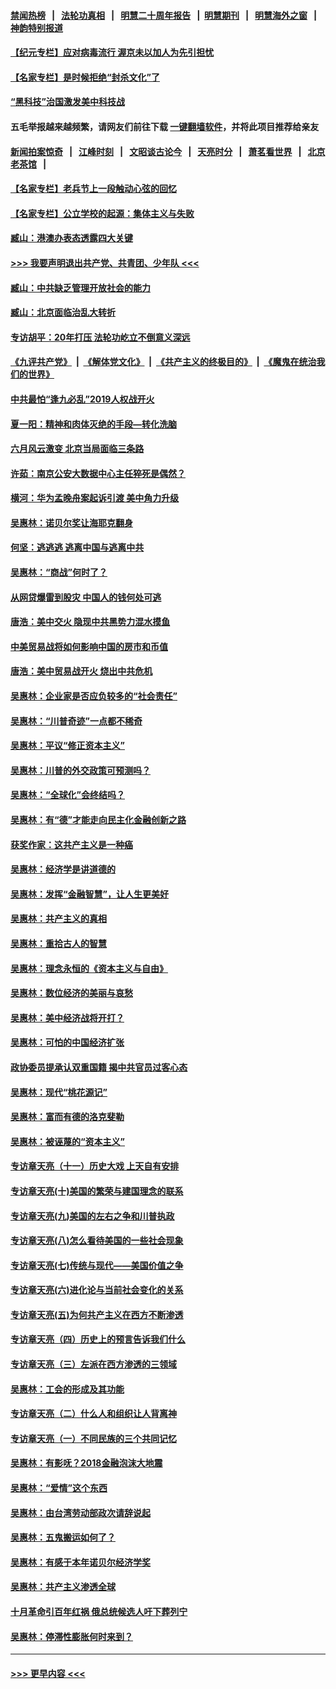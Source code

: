 #### [禁闻热榜](热点新闻.md?=0)  &nbsp;&nbsp;|&nbsp;&nbsp; [法轮功真相](https://github.com/gfw-breaker/truth/blob/master/README.md?=0) &nbsp;&nbsp;|&nbsp;&nbsp; [明慧二十周年报告](https://github.com/gfw-breaker/mh-reports/blob/master/README.md?=0) &nbsp;&nbsp;|&nbsp;&nbsp;[明慧期刊](https://github.com/gfw-breaker/mh-qikan) &nbsp;&nbsp;|&nbsp;&nbsp; [明慧海外之窗](https://github.com/gfw-breaker/mh-news/blob/master/README.md?=0) &nbsp;&nbsp;|&nbsp;&nbsp; [神韵特别报道](https://github.com/gfw-breaker/mh-news/blob/master/shenyun.md?=0)
#### [【纪元专栏】应对病毒流行 渥京未以加人为先引担忧](../pages/nsc423/n11875714.md?t=02231502) 
#### [【名家专栏】是时候拒绝“封杀文化”了](../pages/nsc423/n11814093.md?t=02231502) 
#### [“黑科技”治国激发美中科技战](../pages/nsc423/n11638056.md?t=02231502) 
#### 五毛举报越来越频繁，请网友们前往下载 [一键翻墙软件](https://github.com/gfw-breaker/ssr-accounts)，并将此项目推荐给亲友
#### [新闻拍案惊奇](https://github.com/gfw-breaker/banned-news/blob/master/pages/link4.md) &nbsp;&nbsp;|&nbsp;&nbsp; [江峰时刻](https://github.com/gfw-breaker/banned-news/blob/master/pages/link4.md) &nbsp;&nbsp;|&nbsp;&nbsp; [文昭谈古论今](https://github.com/gfw-breaker/banned-news/blob/master/pages/link4.md) &nbsp;&nbsp;|&nbsp;&nbsp; [天亮时分](https://github.com/gfw-breaker/banned-news/blob/master/pages/link4.md) &nbsp;&nbsp;|&nbsp;&nbsp; [萧茗看世界](https://github.com/gfw-breaker/banned-news/blob/master/pages/link4.md) &nbsp;&nbsp;|&nbsp;&nbsp; [北京老茶馆](https://github.com/gfw-breaker/banned-news/blob/master/pages/link4.md) &nbsp;&nbsp;|&nbsp;&nbsp; 
#### [【名家专栏】老兵节上一段触动心弦的回忆](../pages/nsc423/n11646016.md?t=02231502) 
#### [【名家专栏】公立学校的起源：集体主义与失败](../pages/nsc423/n11601833.md?t=02231502) 
#### [臧山：港澳办表态透露四大关键](../pages/nsc423/n11421628.md?t=02231502) 
#### [>>> 我要声明退出共产党、共青团、少年队 <<<](https://github.com/begood0513/goodnews/blob/master/quit/letter.md) 
#### [臧山：中共缺乏管理开放社会的能力](../pages/nsc423/n11407457.md?t=02231502) 
#### [臧山：北京面临治乱大转折](../pages/nsc423/n11406895.md?t=02231502) 
#### [专访胡平：20年打压 法轮功屹立不倒意义深远](../pages/nsc423/n11398800.md?t=02231502) 
#### [《九评共产党》](https://github.com/begood0513/9ping.md/blob/master/README.md) &nbsp;|&nbsp; [《解体党文化》](../../../../jtdwh.md/blob/master/README.md)  &nbsp;|&nbsp; [《共产主义的终极目的》](../../../../gczydzjmd.md/blob/master/README.md) &nbsp;|&nbsp; [《魔鬼在统治我们的世界》](../../../../mgztzwmdsj.md/blob/master/README.md) 
#### [中共最怕“逢九必乱”2019人权战开火](../pages/nsc423/n11385248.md?t=02231502) 
#### [夏一阳：精神和肉体灭绝的手段—转化洗脑](../pages/nsc423/n11368250.md?t=02231502) 
#### [六月风云激变 北京当局面临三条路](../pages/nsc423/n11313668.md?t=02231502) 
#### [许茹：南京公安大数据中心主任猝死是偶然？](../pages/nsc423/n11064744.md?t=02231502) 
#### [横河：华为孟晚舟案起诉引渡 美中角力升级](../pages/nsc423/n11027230.md?t=02231502) 
#### [吴惠林：诺贝尔奖让海耶克翻身](../pages/nsc423/n10890049.md?t=02231502) 
#### [何坚：逃逃逃 逃离中国与逃离中共](../pages/nsc423/n10592891.md?t=02231502) 
#### [吴惠林：“商战”何时了？](../pages/nsc423/n10573558.md?t=02231502) 
#### [从网贷爆雷到股灾 中国人的钱何处可逃](../pages/nsc423/n10572800.md?t=02231502) 
#### [唐浩：美中交火 隐现中共黑势力混水摸鱼](../pages/nsc423/n10544040.md?t=02231502) 
#### [中美贸易战将如何影响中国的房市和币值](../pages/nsc423/n10543697.md?t=02231502) 
#### [唐浩：美中贸易战开火 烧出中共危机](../pages/nsc423/n10540126.md?t=02231502) 
#### [吴惠林：企业家是否应负较多的“社会责任”](../pages/nsc423/n10535022.md?t=02231502) 
#### [吴惠林：“川普奇迹”一点都不稀奇](../pages/nsc423/n10512808.md?t=02231502) 
#### [吴惠林：平议“修正资本主义”](../pages/nsc423/n10495724.md?t=02231502) 
#### [吴惠林：川普的外交政策可预测吗？](../pages/nsc423/n10462387.md?t=02231502) 
#### [吴惠林：“全球化”会终结吗？](../pages/nsc423/n10452838.md?t=02231502) 
#### [吴惠林：有“德”才能走向民主化金融创新之路](../pages/nsc423/n10432292.md?t=02231502) 
#### [获奖作家：这共产主义是一种癌](../pages/nsc423/n10431541.md?t=02231502) 
#### [吴惠林：经济学是讲道德的](../pages/nsc423/n10398014.md?t=02231502) 
#### [吴惠林：发挥“金融智慧”，让人生更美好](../pages/nsc423/n10375019.md?t=02231502) 
#### [吴惠林：共产主义的真相](../pages/nsc423/n10351394.md?t=02231502) 
#### [吴惠林：重拾古人的智慧](../pages/nsc423/n10337691.md?t=02231502) 
#### [吴惠林：理念永恒的《资本主义与自由》](../pages/nsc423/n10316274.md?t=02231502) 
#### [吴惠林：数位经济的美丽与哀愁](../pages/nsc423/n10292946.md?t=02231502) 
#### [吴惠林：美中经济战将开打？](../pages/nsc423/n10258825.md?t=02231502) 
#### [吴惠林：可怕的中国经济扩张](../pages/nsc423/n10219147.md?t=02231502) 
#### [政协委员提承认双重国籍 揭中共官员过客心态](../pages/nsc423/n10208809.md?t=02231502) 
#### [吴惠林：现代“桃花源记”](../pages/nsc423/n10185234.md?t=02231502) 
#### [吴惠林：富而有德的洛克斐勒](../pages/nsc423/n10142264.md?t=02231502) 
#### [吴惠林：被诬蔑的“资本主义”](../pages/nsc423/n10124816.md?t=02231502) 
#### [专访章天亮（十一）历史大戏 上天自有安排](../pages/nsc423/n10094905.md?t=02231502) 
#### [专访章天亮(十)美国的繁荣与建国理念的联系](../pages/nsc423/n10094899.md?t=02231502) 
#### [专访章天亮(九)美国的左右之争和川普执政](../pages/nsc423/n10094889.md?t=02231502) 
#### [专访章天亮(八)怎么看待美国的一些社会现象](../pages/nsc423/n10094857.md?t=02231502) 
#### [专访章天亮(七)传统与现代——美国价值之争](../pages/nsc423/n10093140.md?t=02231502) 
#### [专访章天亮(六)进化论与当前社会变化的关系](../pages/nsc423/n10092036.md?t=02231502) 
#### [专访章天亮(五)为何共产主义在西方不断渗透](../pages/nsc423/n10083620.md?t=02231502) 
#### [专访章天亮（四）历史上的预言告诉我们什么](../pages/nsc423/n10083606.md?t=02231502) 
#### [专访章天亮（三）左派在西方渗透的三领域](../pages/nsc423/n10081115.md?t=02231502) 
#### [吴惠林：工会的形成及其功能](../pages/nsc423/n10080633.md?t=02231502) 
#### [专访章天亮（二）什么人和组织让人背离神](../pages/nsc423/n10076637.md?t=02231502) 
#### [专访章天亮（一）不同民族的三个共同记忆](../pages/nsc423/n10074188.md?t=02231502) 
#### [吴惠林：有影呒？2018金融泡沫大地震](../pages/nsc423/n10040534.md?t=02231502) 
#### [吴惠林：“爱情”这个东西](../pages/nsc423/n10019423.md?t=02231502) 
#### [吴惠林：由台湾劳动部政次请辞说起](../pages/nsc423/n9979679.md?t=02231502) 
#### [吴惠林：五鬼搬运如何了？](../pages/nsc423/n9925338.md?t=02231502) 
#### [吴惠林：有感于本年诺贝尔经济学奖](../pages/nsc423/n9871883.md?t=02231502) 
#### [吴惠林：共产主义渗透全球](../pages/nsc423/n9812748.md?t=02231502) 
#### [十月革命引百年红祸 俄总统候选人吁下葬列宁](../pages/nsc423/n9810182.md?t=02231502) 
#### [吴惠林：停滞性膨胀何时来到？](../pages/nsc423/n9764136.md?t=02231502) 

----
#### [ >>> 更早内容 <<< ](../indexes/nsc423-earlier.md)
